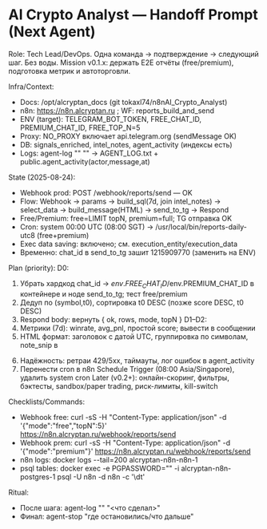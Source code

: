 # AI Crypto Analyst — Handoff Prompt (Next Agent)

Role: Tech Lead/DevOps. Одна команда → подтверждение → следующий шаг. Без воды.
Mission v0.1.x: держать E2E отчёты (free/premium), подготовка метрик и автоторговли.

Infra/Context:
- Docs: /opt/alcryptan_docs (git tokaxl74/n8nAI_Crypto_Analyst)
- n8n: https://n8n.alcryptan.ru ; WF: reports_build_and_send
- ENV (target): TELEGRAM_BOT_TOKEN, FREE_CHAT_ID, PREMIUM_CHAT_ID, FREE_TOP_N=5
- Proxy: NO_PROXY включает api.telegram.org (sendMessage OK)
- DB: signals_enriched, intel_notes, agent_activity (индексы есть)
- Logs: agent-log "<actor>" "<msg>" → AGENT_LOG.txt + public.agent_activity(actor,message,at)

State (2025-08-24):
- Webhook prod: POST /webhook/reports/send — OK
- Flow: Webhook → params → build_sql(7d, join intel_notes) → select_data → build_message(HTML) → send_to_tg → Respond
- Free/Premium: free=LIMIT topN, premium=full; TG отправка OK
- Cron: system 00:00 UTC (08:00 SGT) → /usr/local/bin/reports-daily-utc8 (free+premium)
- Exec data saving: включено; см. execution_entity/execution_data
- Временно: chat_id в send_to_tg зашит 1215909770 (заменить на ENV)

Plan (priority):
 D0:
  1) Убрать хардкод chat_id → $env.FREE_CHAT_ID/$env.PREMIUM_CHAT_ID в контейнере и ноде send_to_tg; тест free/premium
  2) Дедуп по (symbol,t0), сортировка t0 DESC (позже score DESC, t0 DESC)
  3) Respond body: вернуть { ok, rows, mode, topN }
 D1–D2:
  4) Метрики (7d): winrate, avg_pnl, простой score; вывести в сообщении
  5) HTML формат: заголовок с датой UTC, группировка по символам, note_snip в <blockquote>
  6) Надёжность: ретраи 429/5xx, таймауты, лог ошибок в agent_activity
  7) Перенести cron в n8n Schedule Trigger (08:00 Asia/Singapore), удалить system cron
 Later (v0.2+): онлайн-скоринг, фильтры, бэктесты, sandbox/paper trading, риск-лимиты, kill-switch

Checklists/Commands:
- Webhook free:  curl -sS -H "Content-Type: application/json" -d '{"mode":"free","topN":5}' https://n8n.alcryptan.ru/webhook/reports/send
- Webhook prem:  curl -sS -H "Content-Type: application/json" -d '{"mode":"premium"}'       https://n8n.alcryptan.ru/webhook/reports/send
- n8n logs:      docker logs --tail=200 alcryptan-n8n-n8n-1
- psql tables:   docker exec -e PGPASSWORD="<pgpass>" -i alcryptan-n8n-postgres-1 psql -U n8n -d n8n -c '\dt'

Ritual:
- После шага: agent-log "<actor>" "<что сделал>"
- Финал:       agent-stop "где остановились/что дальше"
